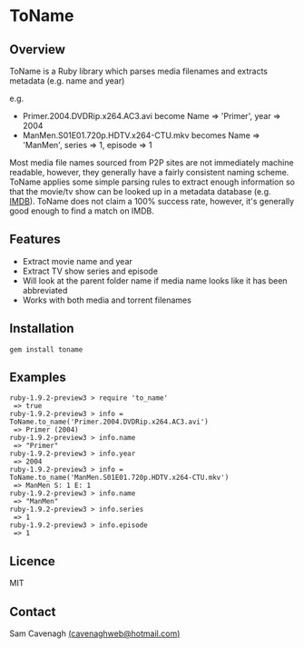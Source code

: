 # ToName

Overview
--------
ToName is a Ruby library which parses media filenames and extracts metadata (e.g. name and year)

e.g.
 
 * Primer.2004.DVDRip.x264.AC3.avi become Name => 'Primer', year => 2004
 * ManMen.S01E01.720p.HDTV.x264-CTU.mkv becomes Name => 'ManMen', series => 1, episode => 1

Most media file names sourced from P2P sites are not immediately machine readable, however, 
they generally have a fairly consistent naming scheme.  ToName applies some simple parsing rules to 
extract enough information so that the movie/tv show can be looked up in a metadata database 
(e.g. [IMDB](http://www.imdb.com)).  ToName does not claim a 100% success rate, however, 
it's generally good enough to find a match on IMDB.

Features
--------
 * Extract movie name and year
 * Extract TV show series and episode
 * Will look at the parent folder name if media name looks like it has been abbreviated
 * Works with both media and torrent filenames

Installation
------------

	gem install toname

Examples
--------

	ruby-1.9.2-preview3 > require 'to_name'
	 => true 
	ruby-1.9.2-preview3 > info = ToName.to_name('Primer.2004.DVDRip.x264.AC3.avi')
	 => Primer (2004) 
	ruby-1.9.2-preview3 > info.name
	 => "Primer" 
	ruby-1.9.2-preview3 > info.year
	 => 2004 
	ruby-1.9.2-preview3 > info = ToName.to_name('ManMen.S01E01.720p.HDTV.x264-CTU.mkv')
	 => ManMen S: 1 E: 1 
	ruby-1.9.2-preview3 > info.name
	 => "ManMen"
	ruby-1.9.2-preview3 > info.series
	 => 1 
	ruby-1.9.2-preview3 > info.episode
	 => 1 
	
Licence
-------
MIT

Contact
-------
Sam Cavenagh [(cavenaghweb@hotmail.com)](mailto:cavenaghweb@hotmail.com)
